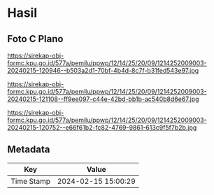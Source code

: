 # Hasil

## Foto C Plano

https://sirekap-obj-formc.kpu.go.id/577a/pemilu/ppwp/12/14/25/20/09/1214252009003-20240215-120946--b503a2d1-70bf-4b4d-8c7f-b31fed543e97.jpg

https://sirekap-obj-formc.kpu.go.id/577a/pemilu/ppwp/12/14/25/20/09/1214252009003-20240215-121108--ff9ee097-c44e-42bd-bb1b-ac540b8d6e67.jpg

https://sirekap-obj-formc.kpu.go.id/577a/pemilu/ppwp/12/14/25/20/09/1214252009003-20240215-120752--e66f61b2-fc82-4769-9861-613c9f5f7b2b.jpg


## Metadata

| Key        | Value               |
| ---------- | ------------------- |
| Time Stamp | 2024-02-15 15:00:29 |




